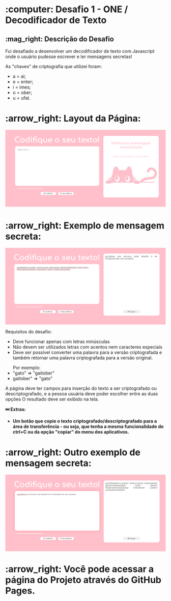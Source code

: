 <h1> :computer: Desafio 1 - ONE / Decodificador de Texto </h1>

<h2> :mag_right: Descrição do Desafio </h2>

<p>Fui desafiado a desenvolver um decodificador de texto com Javascript onde o usuário pudesse escrever e ler mensagens secretas!

As "chaves" de criptografia que utilizei foram:</p>

<ul>
  <li>a = ai; </li>
  <li>e = enter;</li>
  <li>i = imes;</li>
  <li>o = ober;</li>
  <li>u = ufat.</li>
</ul>

<h1> :arrow_right: Layout da Página: </h1>

![Home](img/index.png)

<h1><strong> :arrow_right: Exemplo de mensagem secreta: </strong></h1>
<p align="center">
<img src="img/decode.png" align="center" /></p>

<p>Requisitos do desafio: 
<ul>
  <li>Deve funcionar apenas com letras minúsculas</li>
  <li>Não devem ser utilizados letras com acentos nem caracteres especiais</li>
  <li>Deve ser possível converter uma palavra para a versão criptografada e também retornar uma palavra criptografada para a versão original.</li>
</ul>
  <ul>
  Por exemplo:
  <li>"gato" => "gaitober"</li>
  <li>gaitober" => "gato"</li>
  </ul>
A página deve ter campos para inserção do texto a ser criptografado ou descriptografado, e a pessoa usuária deve poder escolher entre as duas opções
O resultado deve ser exibido na tela.

<strong> :next_track_button: Extras:
<ul><li>Um botão que copie o texto criptografado/descriptografado para a área de transferência - ou seja, que tenha a mesma funcionalidade do ctrl+C ou da opção "copiar" do menu dos aplicativos.</li></ul></strong>

<h1><strong> :arrow_right: Outro exemplo de mensagem secreta: </strong></h1>
<p align="center">
<img src="img/code.png" align="center" /></p>

<h1><strong> :arrow_right: Você pode acessar a página do Projeto através do GitHub Pages.</h1>
